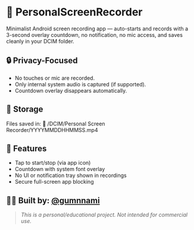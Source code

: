 # 📱 PersonalScreenRecorder

Minimalist Android screen recording app — auto-starts and records with a 3-second overlay countdown, no notification, no mic access, and saves cleanly in your DCIM folder.

## 🔒 Privacy-Focused
- No touches or mic are recorded.
- Only internal system audio is captured (if supported).
- Countdown overlay disappears automatically.

## 📂 Storage
Files saved in:
📁 /DCIM/Personal Screen Recorder/YYYYMMDDHHMMSS.mp4

## 🎯 Features
- Tap to start/stop (via app icon)
- Countdown with system font overlay
- No UI or notification tray shown in recordings
- Secure full-screen app blocking

## 🧑‍💻 Built by: [@gumnnami](https://github.com/gumnnami)
> *This is a personal/educational project. Not intended for commercial use.*
